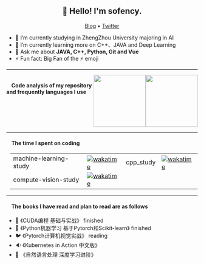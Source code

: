 <h2 align="center">👋 Hello! I'm sofency.</h2>
<p align="center">
  <a href="https://blog.csdn.net/qq_43079376">Blog</a> •
  <a href="https://twitter.com/athulcajay">Twitter</a>
</p>


- 🔭 I’m currently studying in ZhengZhou University majoring in AI
- 🌱 I’m currently learning more on C++、JAVA and Deep Learning
- 💬 Ask me about **JAVA, C++, Python, Git and Vue**
- ⚡ Fun fact: Big Fan of the :zap: emoji

-------
<!-- GitHub 数据统计 -->
<div class="container" style="display:flex">
<h4>&nbsp;&nbsp;&nbsp;&nbsp;Code analysis of my repository and frequently languages I use</h4>
<img height="137px" src="https://github-readme-stats-git-masterrstaa-rickstaa.vercel.app/api?username=sofency&hide_title=true&hide_border=true&show_icons=true&include_all_commits=true&line_height=21text_color=000&icon_color=000&bg_color=0,ea6161,ffc64d,fffc4d,52fa5a&theme=graywhite" />
<img height="137px" src="https://github-readme-stats-git-masterrstaa-rickstaa.vercel.app/api/top-langs/?username=sofency&hide_title=true&hide_border=true&layout=compact&langs_count=6&text_color=000&icon_color=fff&bg_color=0,52fa5a,4dfcff,c64dff&theme=graywhite" /><br>  
</div>

-------
<h4>&nbsp;&nbsp;&nbsp;&nbsp;The time I spent on coding</h4>
<div style="padding-left:10px">
<table>
	<tr>
		<td>machine-learning-study</td>
		<td><a href="https://wakatime.com/badge/user/018d4508-b7ec-4694-9e53-803118ee4560/project/018d5de3-8d5c-4e2b-8199-d0d180c05874"><img style="margin-bottom: -4px;" src="https://wakatime.com/badge/user/018d4508-b7ec-4694-9e53-803118ee4560/project/018d5de3-8d5c-4e2b-8199-d0d180c05874.svg" alt="wakatime"></a></td>
		<td>cpp_study</td>
		<td><a href="https://wakatime.com/badge/user/018d4508-b7ec-4694-9e53-803118ee4560/project/018d96cc-32d9-4b4c-bb96-06397036f7fd"><img style="margin-bottom: -4px;" src="https://wakatime.com/badge/user/018d4508-b7ec-4694-9e53-803118ee4560/project/018d96cc-32d9-4b4c-bb96-06397036f7fd.svg" alt="wakatime"></a></td>
	</tr>
	<tr>
		<td>compute-vision-study</td>
		<td><a href="https://wakatime.com/badge/user/018d4508-b7ec-4694-9e53-803118ee4560/project/018e20db-3b2e-44e2-9f8a-c3e5f2477f08"><img src="https://wakatime.com/badge/user/018d4508-b7ec-4694-9e53-803118ee4560/project/018e20db-3b2e-44e2-9f8a-c3e5f2477f08.svg" alt="wakatime"></a></td>
	</tr>
</table>  
</div>

-------
<h4>&nbsp;&nbsp;&nbsp;&nbsp;The books I have read and plan to read are as follows </h4>

- 🔭 《CUDA编程 基础与实战》                        finished
- 📝 《Python机器学习 基于Pytorch和Scikit-learn》   finished
- 🐦 《Pytorch计算机视觉实战》                      reading
- 🔉 《Kubernetes in Action 中文版》
- 📡 《自然语言处理 深度学习进阶》

